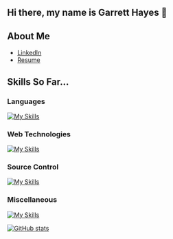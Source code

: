 ## Hi there, my name is Garrett Hayes 👋

## About Me

- [LinkedIn](https://www.linkedin.com/in/garrett-bridges-hayes/)
- [Resume](https://github.com/user-attachments/files/16180922/GarrettHayesResumePublic.pdf)

## Skills So Far...

### Languages
[![My Skills](https://skillicons.dev/icons?i=cpp,cs,js,py,ts)](https://skillicons.dev)

### Web Technologies
[![My Skills](https://skillicons.dev/icons?i=react,html,css,bootstrap,dotnet,jquery,nextjs,express,nodejs&perline=5)](https://skillicons.dev)

### Source Control
[![My Skills](https://skillicons.dev/icons?i=git,github,gitlab)](https://skillicons.dev)

### Miscellaneous
[![My Skills](https://skillicons.dev/icons?i=aws,azure,bash,debian,linux,redhat,mongodb,npm,opencv,qt,r,raspberrypi,ubuntu,visualstudio,vscode&perline=5)](https://skillicons.dev)

[![GitHub stats](https://github-readme-stats.vercel.app/api?username=bridgeshayes&hide=stars&theme=tokyonight&hide_rank=true)](https://github.com/anuraghazra/github-readme-stats)
